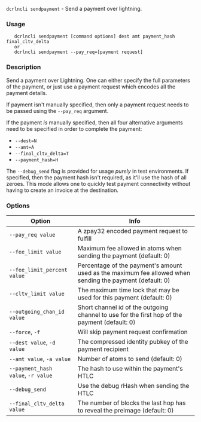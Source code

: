 `dcrlncli sendpayment` - Send a payment over lightning.

### Usage
```
   dcrlncli sendpayment [command options] dest amt payment_hash final_cltv_delta 
   or
   dcrlncli sendpayment --pay_req=[payment request]
```

### Description
 
Send a payment over Lightning. One can either specify the full
parameters of the payment, or just use a payment request which encodes
all the payment details.

If payment isn't manually specified, then only a payment request needs
to be passed using the `--pay_req` argument.

If the payment *is* manually specified, then all four alternative
arguments need to be specified in order to complete the payment:

* `--dest=N`
* `--amt=A`
* `--final_cltv_delta=T`
* `--payment_hash=H`

The `--debug_send` flag is provided for usage *purely* in test
environments. If specified, then the payment hash isn't required, as
it'll use the hash of all zeroes. This mode allows one to quickly test
payment connectivity without having to create an invoice at the
destination.

### Options
|Option|Info|
|--|--|
|`--pay_req value`|                 A zpay32 encoded payment request to fulfill|
|`--fee_limit value`|               Maximum fee allowed in atoms when sending the payment (default: 0)|
|`--fee_limit_percent value`|       Percentage of the payment's amount used as the maximum fee allowed when sending the payment (default: 0)|
|`--cltv_limit value`|              The maximum time lock that may be used for this payment (default: 0)|
|`--outgoing_chan_id value`|        Short channel id of the outgoing channel to use for the first hop of the payment (default: 0)|
|`--force`, `-f`|                     Will skip payment request confirmation|
|`--dest value`, `-d value`|          The compressed identity pubkey of the payment recipient|
|`--amt value`, `-a value`|           Number of atoms to send (default: 0)|
|`--payment_hash value`, `-r value`|  The hash to use within the payment's HTLC|
|`--debug_send`|                    Use the debug rHash when sending the HTLC|
|`--final_cltv_delta value`|        The number of blocks the last hop has to reveal the preimage (default: 0)|
